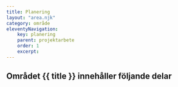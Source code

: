```yaml
---
title: Planering
layout: "area.njk"
category: område
eleventyNavigation:
    key: planering
    parent: projektarbete
    order: 1
    excerpt: 
---
```

## Området {{ title }} innehåller följande delar
